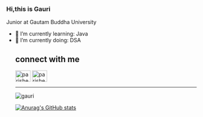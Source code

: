 ### Hi,this is Gauri 
Junior at Gautam Buddha University
<ul>
<li>🌱 I’m currently learning: Java</li>
<li>🔭 I’m currently doing: DSA</li>

## connect with me
<p align="left">
<a href="https://www.linkedin.com/in/gauri24/" target="blank"><img align="center" src="https://raw.githubusercontent.com/rahuldkjain/github-profile-readme-generator/master/src/images/icons/Social/linked-in-alt.svg" alt="parisheelan_negi" height="30" width="40" /></a>
<a href="https://www.instagram.com/gauriscrazy/" target="blank"><img align="center" src="https://raw.githubusercontent.com/rahuldkjain/github-profile-readme-generator/master/src/images/icons/Social/instagram.svg" alt="parisheelan_negi" height="30" width="40" /></a>
</p>

***



<p><img align="center" src="https://github-readme-streak-stats.herokuapp.com/?user=brodocode" alt="gauri" /></p>


[![Anurag's GitHub stats](https://github-readme-stats.vercel.app/api?username=brodocode)](https://github.com/anuraghazra/github-readme-stats)
